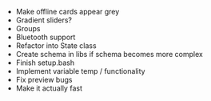 - Make offline cards appear grey
- Gradient sliders?
- Groups
- Bluetooth support
- Refactor into State class
- Create schema in libs if schema becomes more complex
- Finish setup.bash
- Implement variable temp / functionality
- Fix preview bugs
- Make it actually fast